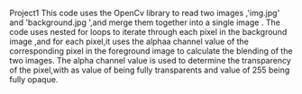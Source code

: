 Project1
This code uses the OpenCv library to read two images ,'img.jpg' and 'background.jpg ',and merge them together into a single image .
The code uses nested for loops to iterate through each pixel in the background image ,and for each pixel,it uses the alphaa channel value of the corresponding pixel in the foreground image to calculate the blending of the two images. The alpha channel value is used to determine the transparency of the pixel,with as value of being fully transparents and value of 255 being fully opaque.